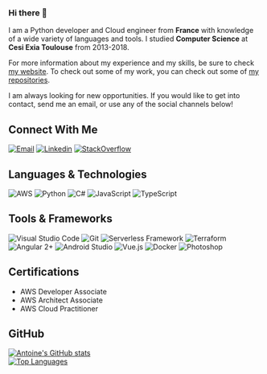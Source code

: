 ### Hi there 👋

<!--
**antoinedelia/antoinedelia** is a ✨ _special_ ✨ repository because its `README.md` (this file) appears on your GitHub profile.

Here are some ideas to get you started:

- 🔭 I’m currently working on ...
- 🌱 I’m currently learning ...
- 👯 I’m looking to collaborate on ...
- 🤔 I’m looking for help with ...
- 💬 Ask me about ...
- 📫 How to reach me: ...
- ⚡ Fun fact: ...
-->

I am a Python developer and Cloud engineer from __France__  with knowledge of a wide variety of languages and tools. I studied __Computer Science__ at __Cesi Exia Toulouse__ from 2013-2018.

For more information about my experience and my skills, be sure to check [my website](https://antoinedelia.fr). To check out some of my work, you can check out some of [my repositories](https://github.com/antoinedelia?tab=repositories).

I am always looking for new opportunities. If you would like to get into contact, send me an email, or use any of the social channels below!

## Connect With Me

[![Email](https://img.shields.io/badge/Email-antoine.delia%40gmail.com-informational?logo=Mail.Ru&logoColor=white&labelColor=151515&color=white)](mailto:antoine.delia@gmail.com)
[![Linkedin](https://img.shields.io/badge/LinkedIn-Antoine%20Delia-blue?logo=linkedin)](https://www.linkedin.com/in/antoinedelia/)
[![StackOverflow](https://img.shields.io/stackexchange/stackoverflow/r/4141606?color=gold&label=StackOverflow&logo=stackoverflow&logoColor=white)](https://stackoverflow.com/users/4141606/antoine-delia)

## Languages & Technologies

![AWS](https://img.shields.io/badge/Aws-informational?style=for-the-badge&logo=aws&logoColor=white&color=151515)
![Python](https://img.shields.io/badge/Python-informational?style=for-the-badge&logo=python&logoColor=white&color=151515)
![C#](https://img.shields.io/badge/C%23-informational?style=for-the-badge&logoColor=white&color=151515)
![JavaScript](https://img.shields.io/badge/JavaScript-informational?style=for-the-badge&logo=javascript&logoColor=white&color=151515)
![TypeScript](https://img.shields.io/badge/TypeScript-informational?style=for-the-badge&logo=typescript&logoColor=white&color=151515)

## Tools & Frameworks

![Visual Studio Code](https://img.shields.io/badge/VisualStudio_Code-informational?style=for-the-badge&logo=visual-studio-code&logoColor=white&color=151515)
![Git](https://img.shields.io/badge/Git-informational?style=for-the-badge&logo=git&logoColor=white&color=151515)
![Serverless Framework](https://img.shields.io/badge/Serverless_Framework-informational?style=for-the-badge&logo=serverless&logoColor=white&color=151515)
![Terraform](https://img.shields.io/badge/Terraform-informational?style=for-the-badge&logo=terraform&logoColor=white&color=151515)
![Angular 2+](https://img.shields.io/badge/Angular-informational?style=for-the-badge&logo=angular&logoColor=white&color=151515)
![Android Studio](https://img.shields.io/badge/Android_Studio-informational?style=for-the-badge&logo=android-studio&logoColor=white&color=151515)
![Vue.js](https://img.shields.io/badge/Vue.js-informational?style=for-the-badge&logo=vue-dot-js&logoColor=white&color=151515)
![Docker](https://img.shields.io/badge/Docker-informational?style=for-the-badge&logo=docker&logoColor=white&color=151515)
![Photoshop](https://img.shields.io/badge/Photoshop-informational?style=for-the-badge&logo=photoshop&logoColor=white&color=151515)


## Certifications

- AWS Developer Associate
- AWS Architect Associate
- AWS Cloud Practitioner

## GitHub

[![Antoine's GitHub stats](https://github-readme-stats.vercel.app/api?username=antoinedelia&theme=dark)](https://github.com/anuraghazra/github-readme-stats)
<br/>
[![Top Languages](https://github-readme-stats.vercel.app/api/top-langs/?username=antoinedelia&langs_count=10&layout=compact&theme=dark&card_width=445&hide_border=true&border_radius=0)](https://github.com/antoinedelia)
